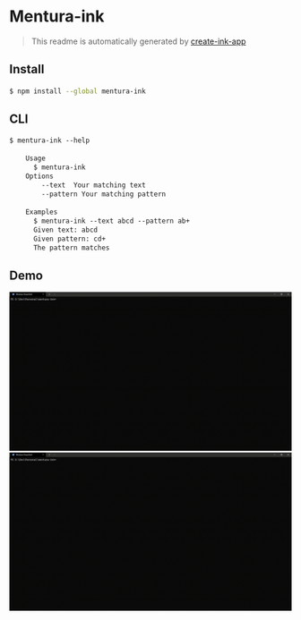 # Mentura-ink

> This readme is automatically generated by [create-ink-app](https://github.com/vadimdemedes/create-ink-app)

## Install

```bash
$ npm install --global mentura-ink
```

## CLI

```
$ mentura-ink --help

	Usage
	  $ mentura-ink
	Options
		--text  Your matching text
		--pattern Your matching pattern

	Examples
	  $ mentura-ink --text abcd --pattern ab+
	  Given text: abcd
	  Given pattern: cd+
	  The pattern matches
```

## Demo

![alt text](https://github.com/datqn7244/Matching-Ink/raw/main/demo/2021-12-06-13-21-36.gif "Demo 1")
![alt text](https://github.com/datqn7244/Matching-Ink/raw/main/demo/2021-12-06-13-22-16.gif "Demo 2")
